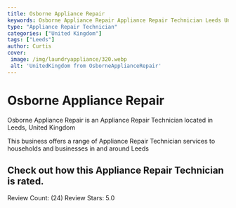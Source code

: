 ```yaml
---
title: Osborne Appliance Repair
keywords: Osborne Appliance Repair Appliance Repair Technician Leeds United Kingdom 
type: "Appliance Repair Technician"
categories: ["United Kingdom"]
tags: ["Leeds"]
author: Curtis
cover:
 image: /img/laundryappliance/320.webp
 alt: 'UnitedKingdom from OsborneApplianceRepair'
---
```


# Osborne Appliance Repair
Osborne Appliance Repair is an Appliance Repair Technician located in Leeds, United Kingdom

This business offers a range of Appliance Repair Technician services to households and businesses in and around Leeds

## Check out how this Appliance Repair Technician is rated.
Review Count: (24)
Review Stars: 5.0
